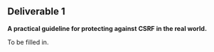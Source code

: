 ## **Deliverable 1**

**A practical guideline for protecting against CSRF in the real world.**

To be filled in.